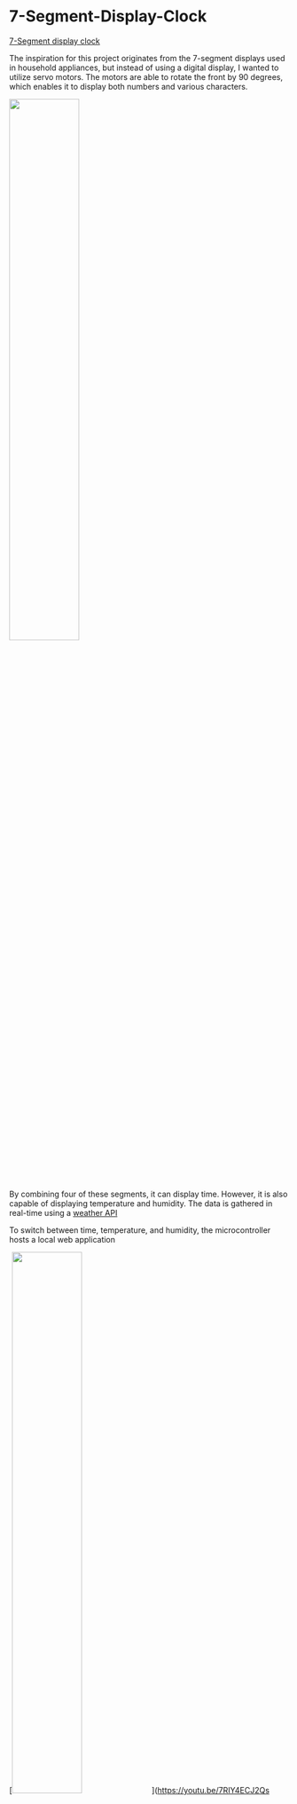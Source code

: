 # 7-Segment-Display-Clock
[7-Segment display clock](Images/Assembly.png)

The inspiration for this project originates from the 7-segment displays used in household appliances, but instead of using a digital display, I wanted to utilize servo motors. The motors are able to rotate the front by 90 degrees, which enables it to display both numbers and various characters. 

[<img src="https://youtu.be/MHZPpAjl8n8/maxresdefault.jpg" width="50%">](https://youtu.be/MHZPpAjl8n8)

By combining four of these segments, it can display time. However, it is also capable of displaying temperature and humidity.  The data is gathered in real-time using a [weather API](https://openweathermap.org/api)

To switch between time, temperature, and humidity, the microcontroller hosts a local web application

[<img src="https://youtu.be/7RIY4ECJ2Qs/maxresdefault.jpg" width="50%">](https://youtu.be/7RIY4ECJ2Qs